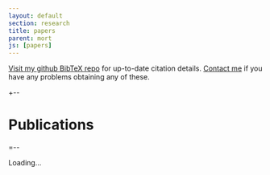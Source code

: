 ```yaml
---
layout: default
section: research
title: papers
parent: mort
js: [papers]
---
```


[Visit my github BibTeX repo][r] for up-to-date citation details.
[Contact me][e] if you have any problems obtaining any of these. 

[r]: http://github.com/mor1/rmm-bibs
[e]: mailto:richard.mortier@nottingham.ac.uk

+--

Publications
============

=--

<div id="entries">
Loading...
</div>

<script type="text/javascript">
  $(document).ready(function () {
    papers.fetch("./authors.json", "./papers.json").render("#entries")
  });
</script>

